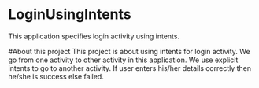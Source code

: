 # LoginUsingIntents
This application specifies login activity using intents.

#About this project
This project is about using intents for login activity.
We go from one activity to other activity in this application.
We use explicit intents to go to another activity.
If user enters his/her details correctly then he/she is success else failed.

